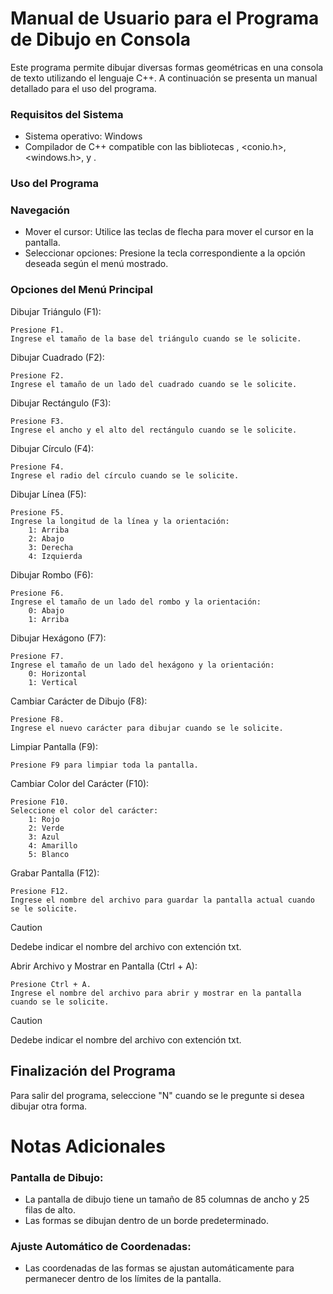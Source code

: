 # Manual de Usuario para el Programa de Dibujo en Consola
Este programa permite dibujar diversas formas geométricas en una consola de texto utilizando el lenguaje C++. A continuación se presenta un manual detallado para el uso del programa.

### Requisitos del Sistema
- Sistema operativo: Windows
- Compilador de C++ compatible con las bibliotecas <iostream>, <conio.h>, <windows.h>, <fstream> y <vector>.

### Uso del Programa

### Navegación
- Mover el cursor: Utilice las teclas de flecha para mover el cursor en la pantalla.
- Seleccionar opciones: Presione la tecla correspondiente a la opción deseada según el menú mostrado.

### Opciones del Menú Principal

Dibujar Triángulo (F1):

    Presione F1.
    Ingrese el tamaño de la base del triángulo cuando se le solicite.

Dibujar Cuadrado (F2):

    Presione F2.
    Ingrese el tamaño de un lado del cuadrado cuando se le solicite.

Dibujar Rectángulo (F3):

    Presione F3.
    Ingrese el ancho y el alto del rectángulo cuando se le solicite.

Dibujar Círculo (F4):

    Presione F4.
    Ingrese el radio del círculo cuando se le solicite.

Dibujar Línea (F5):

    Presione F5.
    Ingrese la longitud de la línea y la orientación:
        1: Arriba
        2: Abajo
        3: Derecha
        4: Izquierda

Dibujar Rombo (F6):

    Presione F6.
    Ingrese el tamaño de un lado del rombo y la orientación:
        0: Abajo
        1: Arriba

Dibujar Hexágono (F7):

    Presione F7.
    Ingrese el tamaño de un lado del hexágono y la orientación:
        0: Horizontal
        1: Vertical

Cambiar Carácter de Dibujo (F8):

    Presione F8.
    Ingrese el nuevo carácter para dibujar cuando se le solicite.

Limpiar Pantalla (F9):

    Presione F9 para limpiar toda la pantalla.

Cambiar Color del Carácter (F10):

    Presione F10.
    Seleccione el color del carácter:
        1: Rojo
        2: Verde
        3: Azul
        4: Amarillo
        5: Blanco

Grabar Pantalla (F12):

    Presione F12.
    Ingrese el nombre del archivo para guardar la pantalla actual cuando se le solicite. 
> [!CAUTION]
> Dedebe indicar el nombre del archivo con extención txt.

Abrir Archivo y Mostrar en Pantalla (Ctrl + A):

    Presione Ctrl + A.
    Ingrese el nombre del archivo para abrir y mostrar en la pantalla cuando se le solicite. 
> [!CAUTION]
> Dedebe indicar el nombre del archivo con extención txt.

## Finalización del Programa
Para salir del programa, seleccione "N" cuando se le pregunte si desea dibujar otra forma.

# Notas Adicionales
### Pantalla de Dibujo:
- La pantalla de dibujo tiene un tamaño de 85 columnas de ancho y 25 filas de alto.
- Las formas se dibujan dentro de un borde predeterminado.
### Ajuste Automático de Coordenadas:
- Las coordenadas de las formas se ajustan automáticamente para permanecer dentro de los límites de la pantalla.

